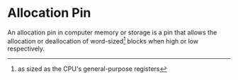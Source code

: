 # Allocation Pin

An allocation pin in computer memory or storage is a pin that allows the allocation or deallocation of word-sized[^word-sized] blocks when high or low respectively.

[^word-sized]: as sized as the CPU's general-purpose registers
